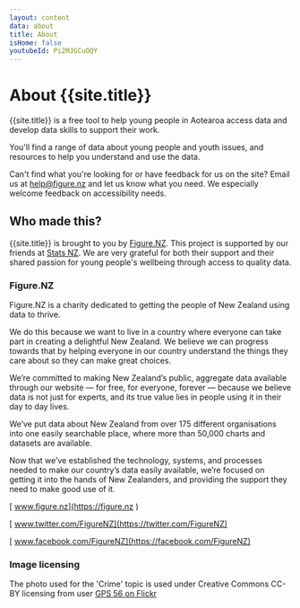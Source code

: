 ```yaml
---
layout: content
data: about
title: About
isHome: false
youtubeId: Pi2MJGCuOQY
---
```


# About {{site.title}}

{{site.title}} is a free tool to help young people in Aotearoa access data and develop data skills to support their work.

You'll find a range of data about young people and youth issues, and resources to help you understand and use the data.

Can't find what you're looking for or have feedback for us on the site? Email us at <help@figure.nz> and let us know what you need. We especially welcome feedback on accessibility needs.

## Who made this?

{{site.title}} is brought to you by [Figure.NZ](https://figure.nz). This project is supported by our friends at [Stats NZ](https://stats.govt.nz). We are very grateful for both their support and their shared passion for young people's wellbeing through access to quality data.

### Figure.NZ

Figure.NZ is a charity dedicated to getting the people of New Zealand using data to thrive. 

We do this because we want to live in a country where everyone can take part in creating a delightful New Zealand. We believe we can progress towards that by helping everyone in our country understand the things they care about so they can make great choices.

We’re committed to making New Zealand’s public, aggregate data available through our website — for free, for everyone, forever — because we believe data is not just for experts, and its true value lies in people using it in their day to day lives.

We’ve put data about New Zealand from over 175 different organisations into one easily searchable place, where more than 50,000 charts and datasets are available.

Now that we’ve established the technology, systems, and processes needed to make our country’s data easily available, we’re focused on getting it into the hands of New Zealanders, and providing the support they need to make good use of it.

[<i class="fa fa-globe fa-fw" aria-hidden="true"></i> www.figure.nz](https://figure.nz )

[<i class="fa fa-twitter fa-fw" aria-hidden="true"></i> www.twitter.com/FigureNZ](https://twitter.com/FigureNZ)

[<i class="fa fa-facebook-official fa-fw" aria-hidden="true"></i> www.facebook.com/FigureNZ](https://facebook.com/FigureNZ)

### Image licensing

The photo used for the 'Crime' topic is used under Creative Commons CC-BY licensing from user [GPS 56 on Flickr](https://www.flickr.com/photos/91807507@N03/21060756045/in/photolist-y64T2x-h2b4J-2n5DfFC-GxddDE-T8ALmt-neJJMy-SK6vzy-aG163V-2c2NaUo-YeQZfJ-9B9bkh-8MueWu-pDx1u8-2n5RoF2-mtQstC-Ps4SSg-EMcoqs-PxmU4a-47UHD-7JhLgi-2ddiXGC-ro21PV-4LP8Qr-2m4nqbj-ZjDrx6-QAz2Fn-2bUctJe-gczYhn-2bUcssM-2emcLQW-2cbhdDZ-2bUcsYX-RiMbwL-RiMdJw-2cbhea8-PpJpJC-RiMc7J-RKZ9va-2fnubuw-ZjDseM-2bUcuta-Rr7u2f-RiMcUq-RiMexq-TmqnLs-2e6MgTk-PBT4RB-ZjDrU8-2hty2fQ-QLUbt8)
